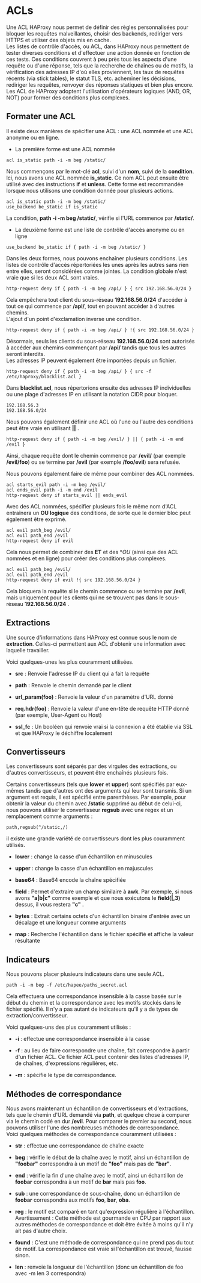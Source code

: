 # ACLs

Une ACL HAProxy nous permet de définir des règles personnalisées pour bloquer les requêtes malveillantes, choisir des backends, rediriger vers HTTPS et utiliser des objets mis en cache.
<br>
Les listes de contrôle d'accès, ou ACL, dans HAProxy nous permettent de tester diverses conditions et d'effectuer une action donnée en fonction de ces tests. Ces conditions couvrent à peu près tous les aspects d'une requête ou d'une réponse, tels que la recherche de chaînes ou de motifs, la vérification des adresses IP d'où elles proviennent, les taux de requêtes récents (via stick tables), le statut TLS, etc. acheminer les décisions, rediriger les requêtes, renvoyer des réponses statiques et bien plus encore. Les ACL de HAProxy adoptent l'utilisation d'opérateurs logiques (AND, OR, NOT) pour former des conditions plus complexes.

## Formater une ACL

Il existe deux manières de spécifier une ACL : une ACL nommée et une ACL anonyme ou en ligne.

- La première forme est une ACL nommée

```
acl is_static path -i -m beg /static/
```

Nous commençons par le mot-clé **acl**, suivi d'un **nom**, suivi de la **condition**. Ici, nous avons une ACL nommée **is_static**. Ce nom ACL peut ensuite être utilisé avec des instructions **if** et **unless**. Cette forme est recommandée lorsque nous utilisons une condition donnée pour plusieurs actions.

```
acl is_static path -i -m beg /static/
use_backend be_static if is_static
```

La condition, **path -i -m beg /static/**, vérifie si l'URL commence par **/static/**.

- La deuxième forme est une liste de contrôle d'accès anonyme ou en ligne

```
use_backend be_static if { path -i -m beg /static/ }
```

Dans les deux formes, nous pouvons enchaîner plusieurs conditions. Les listes de contrôle d'accès répertoriées les unes après les autres sans rien entre elles, seront considérées comme jointes. La condition globale n'est vraie que si les deux ACL sont vraies.

```
http-request deny if { path -i -m beg /api/ } { src 192.168.56.0/24 }
```

Cela empêchera tout client du sous-réseau **192.168.56.0/24** d'accéder à tout ce qui commence par **/api/**, tout en pouvant accéder à d'autres chemins.
<br>
L'ajout d'un point d'exclamation inverse une condition.

```
http-request deny if { path -i -m beg /api/ } !{ src 192.168.56.0/24 }
```

Désormais, seuls les clients du sous-réseau **192.168.56.0/24** sont autorisés à accéder aux chemins commençant par **/api/** tandis que tous les autres seront interdits.
<br>
Les adresses IP peuvent également être importées depuis un fichier.

```
http-request deny if { path -i -m beg /api/ } { src -f /etc/haproxy/blacklist.acl }
```

Dans **blacklist.acl**, nous répertorions ensuite des adresses IP individuelles ou une plage d'adresses IP en utilisant la notation CIDR pour bloquer.

```
192.168.56.3
192.168.56.0/24
```

Nous pouvons également définir une ACL où l'une ou l'autre des conditions peut être vraie en utilisant **||** .

```
http-request deny if { path -i -m beg /evil/ } || { path -i -m end /evil }
```

Ainsi, chaque requête dont le chemin commence par **/evil/** (par exemple **/evil/foo**) ou se termine par **/evil** (par exemple **/foo/evil**) sera refusée.
<br>

Nous pouvons également faire de même pour combiner des ACL nommées.

```
acl starts_evil path -i -m beg /evil/
acl ends_evil path -i -m end /evil
http-request deny if starts_evil || ends_evil
```

Avec des ACL nommées, spécifier plusieurs fois le même nom d'ACL entraînera un **OU logique** des conditions, de sorte que le dernier bloc peut également être exprimé.

```
acl evil path_beg /evil/
acl evil path_end /evil
http-request deny if evil
```

Cela nous permet de combiner des **ET** et des **OU* (ainsi que des ACL nommées et en ligne) pour créer des conditions plus complexes.

```
acl evil path_beg /evil/
acl evil path_end /evil
http-request deny if evil !{ src 192.168.56.0/24 }
```

Cela bloquera la requête si le chemin commence ou se termine par **/evil**, mais uniquement pour les clients qui ne se trouvent pas dans le sous-réseau **192.168.56.0/24** .

## Extractions

Une source d'informations dans HAProxy est connue sous le nom de **extraction**. Celles-ci permettent aux ACL d'obtenir une information avec laquelle travailler.

Voici quelques-unes les plus couramment utilisées.

- **src** : Renvoie l'adresse IP du client qui a fait la requête

- **path** : Renvoie le chemin demandé par le client

- **url_param(foo)** : Renvoie la valeur d'un paramètre d'URL donné

- **req.hdr(foo)** : Renvoie la valeur d'une en-tête de requête HTTP donné (par exemple, User-Agent ou Host)

- **ssl_fc** : Un booléen qui renvoie vrai si la connexion a été établie via SSL et que HAProxy le déchiffre localement

## Convertisseurs

Les convertisseurs sont séparés par des virgules des extractions, ou d'autres convertisseurs, et peuvent être enchaînés plusieurs fois.

Certains convertisseurs (tels que **lower** et **upper**) sont spécifiés par eux-mêmes tandis que d'autres ont des arguments qui leur sont transmis. Si un argument est requis, il est spécifié entre parenthèses. Par exemple, pour obtenir la valeur du chemin avec **/static** supprimé au début de celui-ci, nous pouvons utiliser le convertisseur **regsub** avec une regex et un remplacement comme arguments :

```
path,regsub(^/static,/)
```

il existe une grande variété de convertisseurs dont les plus couramment utilisés.

- **lower** : change la casse d'un échantillon en minuscules

- **upper** : change la casse d'un échantillon en majuscules

- **base64** : Base64 encode la chaîne spécifiée

- **field** : Permet d'extraire un champ similaire à **awk**. Par exemple, si nous avons **"a|b|c"** comme exemple et que nous exécutons le **field(|,3)** dessus, il vous restera **"c"** .

- **bytes** : Extrait certains octets d'un échantillon binaire d'entrée avec un décalage et une longueur comme arguments

- **map** : Recherche l'échantillon dans le fichier spécifié et affiche la valeur résultante

## Indicateurs

Nous pouvons placer plusieurs indicateurs dans une seule ACL.

```
path -i -m beg -f /etc/hapee/paths_secret.acl
```

Cela effectuera une correspondance insensible à la casse basée sur le début du chemin et la correspondance avec les motifs stockés dans le fichier spécifié. Il n'y a pas autant de indicateurs qu'il y a de types de extraction/convertisseur. <br>

Voici quelques-uns des plus couramment utilisés :

- **-i** : effectue une correspondance insensible à la casse

- **-f** : au lieu de faire correspondre une chaîne, fait correspondre à partir d'un fichier ACL. Ce fichier ACL peut contenir des listes d'adresses IP, de chaînes, d'expressions régulières, etc.

- **-m** : spécifie le type de correspondance.

## Méthodes de correspondance

Nous avons maintenant un échantillon de convertisseurs et d'extractions, tels que le chemin d'URL demandé via **path**, et quelque chose à comparer via le chemin codé en dur **/evil**. Pour comparer le premier au second, nous pouvons utiliser l'une des nombreuses méthodes de correspondance. <br>
Voici quelques méthodes de correspondance couramment utilisées :

- **str** : effectue une correspondance de chaîne exacte

- **beg** : vérifie le début de la chaîne avec le motif, ainsi un échantillon de **"foobar"** correspondra à un motif de **"foo"** mais pas de **"bar"**.

- **end** : vérifie la fin d'une chaîne avec le motif, ainsi un échantillon de **foobar** correspondra à un motif de **bar** mais pas **foo**.

- **sub** : une correspondance de sous-chaîne, donc un échantillon de **foobar** correspondra aux motifs **foo**, **bar**, **oba**.

- **reg** : le motif est comparé en tant qu'expression régulière à l'échantillon. Avertissement : Cette méthode est gourmande en CPU par rapport aux autres méthodes de correspondance et doit être évitée à moins qu'il n'y ait pas d'autre choix.

- **found** : C'est une méthode de correspondance qui ne prend pas du tout de motif. La correspondance est vraie si l'échantillon est trouvé, fausse sinon.

- **len** : renvoie la longueur de l'échantillon (donc un échantillon de foo avec -m len 3 correspondra)
